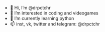 - 👋 Hi, I’m @drpctchr
- 👀 I’m interested in coding and videogames
- 🌱 I’m currently learning python
- 📫 inst, vk, twitter and telegram: @drpctchr

<!---
drpctchr/drpctchr is a ✨ special ✨ repository because its `README.md` (this file) appears on your GitHub profile.
You can click the Preview link to take a look at your changes.
--->
